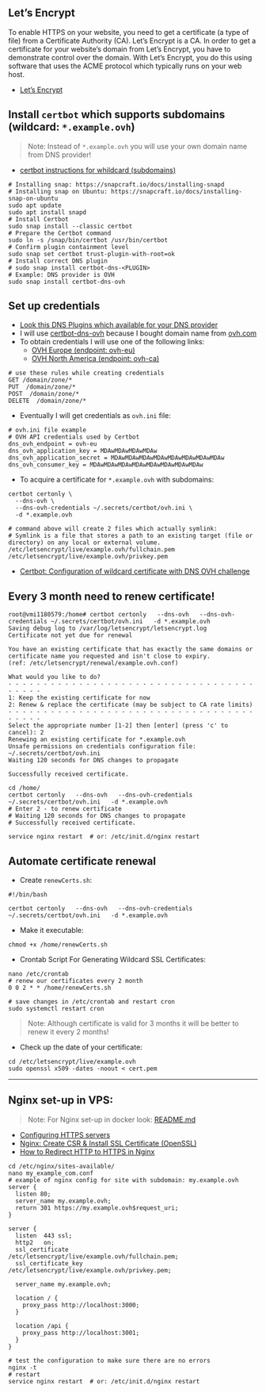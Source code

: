 Let’s Encrypt
---
To enable HTTPS on your website, you need to get a certificate (a type of file) from a Certificate Authority (CA). Let’s Encrypt is a CA. In order to get a certificate for your website’s domain from Let’s Encrypt, you have to demonstrate control over the domain. With Let’s Encrypt, you do this using software that uses the ACME protocol which typically runs on your web host.
- [Let’s Encrypt ](https://letsencrypt.org/getting-started/)

## Install `certbot` which supports subdomains (wildcard: `*.example.ovh`)
> Note: Instead of `*.example.ovh` you will use your own domain name from DNS provider!
- [certbot instructions for whildcard (subdomains)](https://certbot.eff.org/instructions?ws=nginx&os=ubuntufocal&tab=wildcard)
```shell
# Installing snap: https://snapcraft.io/docs/installing-snapd
# Installing snap on Ubuntu: https://snapcraft.io/docs/installing-snap-on-ubuntu
sudo apt update
sudo apt install snapd
# Install Certbot
sudo snap install --classic certbot
# Prepare the Certbot command
sudo ln -s /snap/bin/certbot /usr/bin/certbot
# Confirm plugin containment level
sudo snap set certbot trust-plugin-with-root=ok
# Install correct DNS plugin
# sudo snap install certbot-dns-<PLUGIN>
# Example: DNS provider is OVH
sudo snap install certbot-dns-ovh
```

## Set up credentials
- [Look this DNS Plugins which available for your DNS provider](https://eff-certbot.readthedocs.io/en/stable/using.html#dns-plugins)
- I will use [certbot-dns-ovh](https://certbot-dns-ovh.readthedocs.io/en/stable/) because I bought domain name from [ovh.com](https://www.ovh.com/)
- To obtain credentials I will use one of the following links:
  - [OVH Europe (endpoint: ovh-eu)](https://eu.api.ovh.com/createToken/)
  - [OVH North America (endpoint: ovh-ca)](https://ca.api.ovh.com/createToken/)
```shell
# use these rules while creating credentials
GET /domain/zone/*
PUT  /domain/zone/* 
POST  /domain/zone/* 
DELETE  /domain/zone/*
```
- Eventually I will get credentials as `ovh.ini` file:
```shell
# ovh.ini file example
# OVH API credentials used by Certbot
dns_ovh_endpoint = ovh-eu
dns_ovh_application_key = MDAwMDAwMDAwMDAw
dns_ovh_application_secret = MDAwMDAwMDAwMDAwMDAwMDAwMDAwMDAw
dns_ovh_consumer_key = MDAwMDAwMDAwMDAwMDAwMDAwMDAwMDAw
```
- To acquire a certificate for `*.example.ovh` with subdomains:
```shell
certbot certonly \
  --dns-ovh \
  --dns-ovh-credentials ~/.secrets/certbot/ovh.ini \
  -d *.example.ovh

# command above will create 2 files which actually symlink:
# Symlink is a file that stores a path to an existing target (file or directory) on any local or external volume.
/etc/letsencrypt/live/example.ovh/fullchain.pem
/etc/letsencrypt/live/example.ovh/privkey.pem
```
- [Certbot: Configuration of wildcard certificate with DNS OVH challenge](https://schh.medium.com/certbot-configuration-of-wildcard-certificate-with-dns-ovh-challenge-1ae6fc599751)

## Every 3 month need to renew certificate!
```
root@vmi1180579:/home# certbot certonly   --dns-ovh   --dns-ovh-credentials ~/.secrets/certbot/ovh.ini   -d *.example.ovh
Saving debug log to /var/log/letsencrypt/letsencrypt.log
Certificate not yet due for renewal

You have an existing certificate that has exactly the same domains or certificate name you requested and isn't close to expiry.
(ref: /etc/letsencrypt/renewal/example.ovh.conf)

What would you like to do?
- - - - - - - - - - - - - - - - - - - - - - - - - - - - - - - - - - - - - - - -
1: Keep the existing certificate for now
2: Renew & replace the certificate (may be subject to CA rate limits)
- - - - - - - - - - - - - - - - - - - - - - - - - - - - - - - - - - - - - - - -
Select the appropriate number [1-2] then [enter] (press 'c' to cancel): 2
Renewing an existing certificate for *.example.ovh
Unsafe permissions on credentials configuration file: ~/.secrets/certbot/ovh.ini
Waiting 120 seconds for DNS changes to propagate

Successfully received certificate.
```
```shell
cd /home/
certbot certonly   --dns-ovh   --dns-ovh-credentials ~/.secrets/certbot/ovh.ini   -d *.example.ovh
# Enter 2 - to renew certificate
# Waiting 120 seconds for DNS changes to propagate
# Successfully received certificate.

service nginx restart  # or: /etc/init.d/nginx restart
```

## Automate certificate renewal
- Create `renewCerts.sh`:
```shell
#!/bin/bash

certbot certonly   --dns-ovh   --dns-ovh-credentials ~/.secrets/certbot/ovh.ini   -d *.example.ovh
```
- Make it executable:
```shell
chmod +x /home/renewCerts.sh
```
- Crontab Script For Generating Wildcard SSL Certificates:
```shell
nano /etc/crontab
# renew our certificates every 2 month
0 0 2 * * /home/renewCerts.sh

# save changes in /etc/crontab and restart cron
sudo systemctl restart cron
```
> Note: Although certificate is valid for 3 months it will be better to renew it every 2 months!
- Check up the date of your certificate:
```shell
cd /etc/letsencrypt/live/example.ovh
sudo openssl x509 -dates -noout < cert.pem
```
---

## Nginx set-up in VPS:
> Note: For Nginx set-up in docker look: [README.md](./README.md)
- [Configuring HTTPS servers](http://nginx.org/en/docs/http/configuring_https_servers.html)
- [Nginx: Create CSR & Install SSL Certificate (OpenSSL)](https://www.digicert.com/kb/csr-ssl-installation/nginx-openssl.htm)
- [How to Redirect HTTP to HTTPS in Nginx](https://phoenixnap.com/kb/redirect-http-to-https-nginx)
```shell
cd /etc/nginx/sites-available/
nano my_example_com.conf
# example of nginx config for site with subdomain: my.example.ovh
server {
  listen 80;
  server_name my.example.ovh;
  return 301 https://my.example.ovh$request_uri;
}

server {
  listen  443 ssl;
  http2   on;
  ssl_certificate        /etc/letsencrypt/live/example.ovh/fullchain.pem;
  ssl_certificate_key    /etc/letsencrypt/live/example.ovh/privkey.pem;

  server_name my.example.ovh;

  location / {
    proxy_pass http://localhost:3000;
  }

  location /api {
    proxy_pass http://localhost:3001;
  }
}

# test the configuration to make sure there are no errors
nginx -t               
# restart
service nginx restart  # or: /etc/init.d/nginx restart
```
